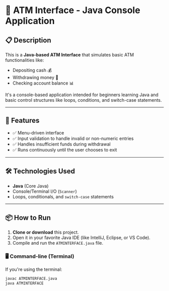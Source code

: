 # 🏧 ATM Interface - Java Console Application

## 📋 Description

This is a **Java-based ATM Interface** that simulates basic ATM functionalities like:
- Depositing cash 💰
- Withdrawing money 🏦
- Checking account balance 📊

It's a console-based application intended for beginners learning Java and basic control structures like loops, conditions, and switch-case statements.

---

## 🚀 Features

- ✅ Menu-driven interface
- ✅ Input validation to handle invalid or non-numeric entries
- ✅ Handles insufficient funds during withdrawal
- ✅ Runs continuously until the user chooses to exit

---

## 🛠️ Technologies Used

- **Java** (Core Java)
- Console/Terminal I/O (`Scanner`)
- Loops, conditionals, and `switch-case` statements

---

## 📦 How to Run

1. **Clone or download** this project.
2. Open it in your favorite Java IDE (like IntelliJ, Eclipse, or VS Code).
3. Compile and run the `ATMINTERFACE.java` file.

### 🖥️ Command-line (Terminal)

If you're using the terminal:

```bash
javac ATMINTERFACE.java
java ATMINTERFACE
